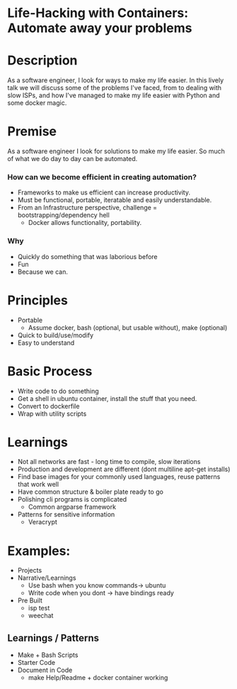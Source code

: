 # Life-Hacking with Containers: Automate away your problems

# Description
As a software engineer, I look for ways to make my life easier. In this lively talk we will discuss some of the problems I've faced, from  to dealing with slow ISPs, and how I've managed to make my life easier with Python and some docker magic.

# Premise
As a software engineer I look for solutions to make my life easier.  So much of what we do day to day can be automated.

### How can we become efficient in creating automation?
  * Frameworks to make us efficient can increase productivity.
  * Must be functional, portable, iteratable and easily understandable.
  * From an Infrastructure perspective, challenge = bootstrapping/dependency hell
    * Docker allows functionality, portability.

### Why
  * Quickly do something that was laborious before
  * Fun
  * Because we can.

# Principles
  * Portable
    * Assume docker, bash (optional, but usable without), make (optional)
  * Quick to build/use/modify
  * Easy to understand

# Basic Process
  * Write code to do something
  * Get a shell in ubuntu container, install the stuff that you need.
  * Convert to dockerfile
  * Wrap with utility scripts

# Learnings
  * Not all networks are fast - long time to compile, slow iterations
  * Production and development are different (dont multiline apt-get installs)
  * Find base images for your commonly used languages, reuse patterns that work well
  * Have common structure & boiler plate ready to go
  * Polishing cli programs is complicated
    * Common argparse framework
  * Patterns for sensitive information
    * Veracrypt

# Examples:
  * Projects
  * Narrative/Learnings
    * Use bash when you know commands-> ubuntu
    * Write code when you dont -> have bindings ready
  * Pre Built
    * isp test
    * weechat

## Learnings / Patterns
  * Make + Bash Scripts
  * Starter Code
  * Document in Code
    * make Help/Readme + docker container working


